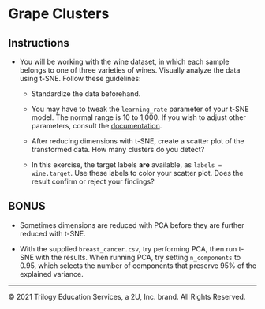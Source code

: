 # Grape Clusters

## Instructions

* You will be working with the wine dataset, in which each sample belongs to one of three varieties of wines. Visually analyze the data using t-SNE. Follow these guidelines:

  * Standardize the data beforehand.

  * You may have to tweak the `learning_rate` parameter of your t-SNE model. The normal range is 10 to 1,000. If you wish to adjust other parameters, consult the [documentation](https://scikit-learn.org/stable/modules/generated/sklearn.manifold.TSNE.html).

  * After reducing dimensions with t-SNE, create a scatter plot of the transformed data. How many clusters do you detect?

  * In this exercise, the target labels **are** available, as `labels = wine.target`. Use these labels to color your scatter plot. Does the result confirm or reject your findings?

## BONUS

* Sometimes dimensions are reduced with PCA before they are further reduced with t-SNE.

* With the supplied `breast_cancer.csv`, try performing PCA, then run t-SNE with the results. When running PCA, try setting `n_components` to 0.95, which selects the number of components that preserve 95% of the explained variance.

---

© 2021 Trilogy Education Services, a 2U, Inc. brand. All Rights Reserved.

